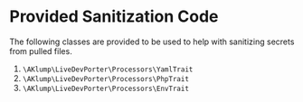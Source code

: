 # Provided Sanitization Code

The following classes are provided to be used to help with sanitizing secrets from pulled files.

1. `\AKlump\LiveDevPorter\Processors\YamlTrait`
2. `\AKlump\LiveDevPorter\Processors\PhpTrait`
3. `\AKlump\LiveDevPorter\Processors\EnvTrait`
